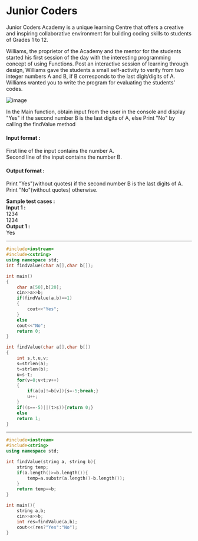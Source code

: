 # Junior Coders

 

Junior Coders Academy is a unique learning Centre that offers a creative and inspiring collaborative environment for building coding skills to students of Grades 1 to 12.

Williams, the proprietor of the Academy and the mentor for the students started his first session of the day with the interesting programming concept of using Functions. Post an interactive session of learning through design, Williams gave the students a small self-activity to verify from two integer numbers A and B, if B corresponds to the last digit/digits of A. Williams wanted you to write the program for evaluating the students’ codes.

![image](https://github.com/king-ronin04/CPP-Learning/assets/103017387/b5a84d3b-e06b-4396-81b4-e856e8e33dd8)


In the Main function, obtain input from the user in the console and display "Yes" if the second number B is the last digits of A, else Print "No" by calling the findValue method 



#### Input format :
First line of the input contains the number A.
<br>
Second line of the input contains the number B.




#### Output format :
Print "Yes")without quotes) if the second number B is the last digits of A. Print "No"(without quotes) otherwise.

**Sample test cases :<br>
Input 1 :<br>**
1234<br>
1234<br>
**Output 1 :<br>**
Yes


-------------------------------------------------------------------------------------------------------------------------------------------------------------------





```cpp
#include<iostream>
#include<cstring>
using namespace std;
int findValue(char a[],char b[]);

int main()
{
    char a[50],b[20];
    cin>>a>>b;
    if(findValue(a,b)==1)
    {
        cout<<"Yes";
    }
    else 
    cout<<"No";
    return 0;
}

int findValue(char a[],char b[])
{
    int s,t,u,v;
    s=strlen(a);
    t=strlen(b);
    u=s-t;
    for(v=0;v<t;v++)
    {
        if(a[u]!=b[v]){s=-5;break;}
        u++;
    }
    if((s==-5)||(t>s)){return 0;}
    else
    return 1;
}
```
-------------------------------------------------------------------------------------------------------------------------------------------------------------------

```cpp
#include<iostream>
#include<string>
using namespace std;

int findValue(string a, string b){
    string temp;
    if(a.length()>=b.length()){
        temp=a.substr(a.length()-b.length());
    }
    return temp==b;
}

int main(){
    string a,b;
    cin>>a>>b;
    int res=findValue(a,b);
    cout<<(res?"Yes":"No");
}

```


